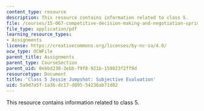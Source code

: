```yaml
---
content_type: resource
description: This resource contains information related to class 5.
file: /courses/15-067-competitive-decision-making-and-negotiation-spring-2011/5a9d7a5f1a36dc17d09554236ab71d02_MIT15_067S11_Cl5_Je_Jum_SE.pdf
file_type: application/pdf
learning_resource_types:
- Assignments
license: https://creativecommons.org/licenses/by-nc-sa/4.0/
ocw_type: OCWFile
parent_title: Assignments
parent_type: CourseSection
parent_uid: 0ebbd238-3ebb-f9f8-921b-159023f2ff9d
resourcetype: Document
title: 'Class 5 Jessie Jumpshot: Subjective Evaluation'
uid: 5a9d7a5f-1a36-dc17-d095-54236ab71d02
---
```

This resource contains information related to class 5.